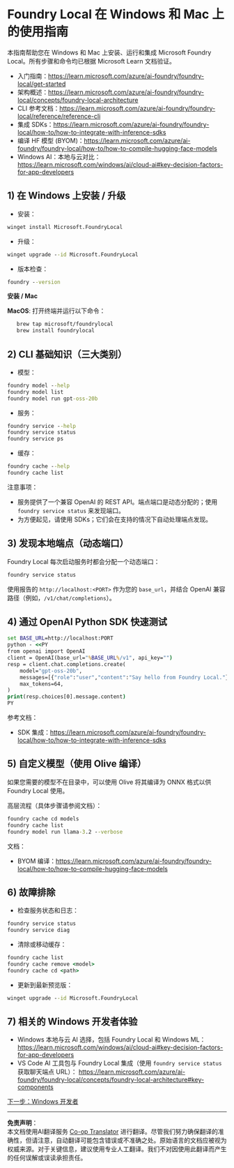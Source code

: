 <!--
CO_OP_TRANSLATOR_METADATA:
{
  "original_hash": "ba4a0e432e3b6bfed9026383b0b56cf4",
  "translation_date": "2025-10-02T11:23:47+00:00",
  "source_file": "Module07/foundrylocal.md",
  "language_code": "zh"
}
-->
# Foundry Local 在 Windows 和 Mac 上的使用指南

本指南帮助您在 Windows 和 Mac 上安装、运行和集成 Microsoft Foundry Local。所有步骤和命令均已根据 Microsoft Learn 文档验证。

- 入门指南：https://learn.microsoft.com/azure/ai-foundry/foundry-local/get-started
- 架构概述：https://learn.microsoft.com/azure/ai-foundry/foundry-local/concepts/foundry-local-architecture
- CLI 参考文档：https://learn.microsoft.com/azure/ai-foundry/foundry-local/reference/reference-cli
- 集成 SDKs：https://learn.microsoft.com/azure/ai-foundry/foundry-local/how-to/how-to-integrate-with-inference-sdks
- 编译 HF 模型 (BYOM)：https://learn.microsoft.com/azure/ai-foundry/foundry-local/how-to/how-to-compile-hugging-face-models
- Windows AI：本地与云对比：https://learn.microsoft.com/windows/ai/cloud-ai#key-decision-factors-for-app-developers

## 1) 在 Windows 上安装 / 升级

- 安装：
```cmd
winget install Microsoft.FoundryLocal
```
- 升级：
```cmd
winget upgrade --id Microsoft.FoundryLocal
```
- 版本检查：
```cmd
foundry --version
```
     
**安装 / Mac**

**MacOS**: 
打开终端并运行以下命令：
```bash
   brew tap microsoft/foundrylocal
   brew install foundrylocal
```

## 2) CLI 基础知识（三大类别）

- 模型：
```cmd
foundry model --help
foundry model list
foundry model run gpt-oss-20b
```
- 服务：
```cmd
foundry service --help
foundry service status
foundry service ps
```
- 缓存：
```cmd
foundry cache --help
foundry cache list
```

注意事项：
- 服务提供了一个兼容 OpenAI 的 REST API。端点端口是动态分配的；使用 `foundry service status` 来发现端口。
- 为方便起见，请使用 SDKs；它们会在支持的情况下自动处理端点发现。

## 3) 发现本地端点（动态端口）

Foundry Local 每次启动服务时都会分配一个动态端口：
```cmd
foundry service status
```
使用报告的 `http://localhost:<PORT>` 作为您的 `base_url`，并结合 OpenAI 兼容路径（例如，`/v1/chat/completions`）。

## 4) 通过 OpenAI Python SDK 快速测试

```cmd
set BASE_URL=http://localhost:PORT
python - <<PY
from openai import OpenAI
client = OpenAI(base_url="%BASE_URL%/v1", api_key="")
resp = client.chat.completions.create(
    model="gpt-oss-20b",
    messages=[{"role":"user","content":"Say hello from Foundry Local."}],
    max_tokens=64,
)
print(resp.choices[0].message.content)
PY
```
参考文档：
- SDK 集成：https://learn.microsoft.com/azure/ai-foundry/foundry-local/how-to/how-to-integrate-with-inference-sdks

## 5) 自定义模型（使用 Olive 编译）

如果您需要的模型不在目录中，可以使用 Olive 将其编译为 ONNX 格式以供 Foundry Local 使用。

高层流程（具体步骤请参阅文档）：
```cmd
foundry cache cd models
foundry cache list
foundry model run llama-3.2 --verbose
```
文档：
- BYOM 编译：https://learn.microsoft.com/azure/ai-foundry/foundry-local/how-to/how-to-compile-hugging-face-models

## 6) 故障排除

- 检查服务状态和日志：
```cmd
foundry service status
foundry service diag
```
- 清除或移动缓存：
```cmd
foundry cache list
foundry cache remove <model>
foundry cache cd <path>
```
- 更新到最新预览版：
```cmd
winget upgrade --id Microsoft.FoundryLocal
```

## 7) 相关的 Windows 开发者体验

- Windows 本地与云 AI 选择，包括 Foundry Local 和 Windows ML：
  https://learn.microsoft.com/windows/ai/cloud-ai#key-decision-factors-for-app-developers
- VS Code AI 工具包与 Foundry Local 集成（使用 `foundry service status` 获取聊天端点 URL）：
  https://learn.microsoft.com/azure/ai-foundry/foundry-local/concepts/foundry-local-architecture#key-components

[下一步：Windows 开发者](./windowdeveloper.md)

---

**免责声明**：  
本文档使用AI翻译服务 [Co-op Translator](https://github.com/Azure/co-op-translator) 进行翻译。尽管我们努力确保翻译的准确性，但请注意，自动翻译可能包含错误或不准确之处。原始语言的文档应被视为权威来源。对于关键信息，建议使用专业人工翻译。我们不对因使用此翻译而产生的任何误解或误读承担责任。